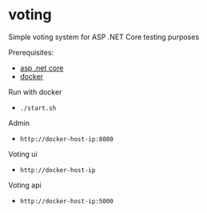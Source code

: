 # voting
Simple voting system for ASP .NET Core testing purposes

Prerequisites:
* [asp .net core](http://docs.asp.net/en/latest/getting-started/index.html)
* [docker](https://docs.docker.com/engine/installation/)

Run with docker
* `./start.sh`

Admin
* `http://docker-host-ip:8080`

Voting ui
* `http://docker-host-ip`

Voting api
* `http://docker-host-ip:5000`
